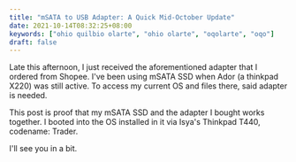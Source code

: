 ```yaml
---
title: "mSATA to USB Adapter: A Quick Mid-October Update"
date: 2021-10-14T08:32:25+08:00
keywords: ["ohio quilbio olarte", "ohio olarte", "oqolarte", "oqo"]
draft: false
---
```

Late this afternoon, I just received the aforementioned adapter
that I ordered from Shopee.
I've been using mSATA SSD when Ador (a thinkpad X220) was still active.
To access my current OS and files there, said adapter is needed.

This post is proof that my mSATA SSD and the adapter I bought
works together.
I booted into the OS installed in it via Isya's Thinkpad T440, codename: Trader.

I'll see you in a bit.
